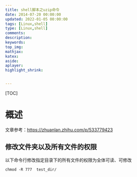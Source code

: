 ```yaml
---
title: shell脚本之uzip命令
date: 2014-07-20 00:00:00
updated: 2022-01-05 00:00:00
tags: [Linux,shell]
type: [Linux,shell]
comments: 
description:
keywords:
top_img:
mathjax:
katex:
aside:
aplayer:
highlight_shrink:


---
```


[TOC]

# 概述

文章参考：https://zhuanlan.zhihu.com/p/533779423











## 修改文件夹以及所有文件的权限

以下命令行修改指定目录下的所有文件的权限为全体可读、可修改

```
chmod -R 777  test_dir/
```

